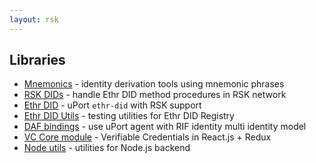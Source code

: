 ```yaml
---
layout: rsk
---
```


## Libraries

- [Mnemonics](mnemonics) - identity derivation tools using mnemonic phrases
- [RSK DIDs](rsk-ethr-did) - handle Ethr DID method procedures in RSK network
- [Ethr DID](ethr-did) - uPort `ethr-did` with RSK support
- [Ethr DID Utils](ethr-did-utils) - testing utilities for Ethr DID Registry
- [DAF bindings](daf) - use uPort agent with RIF identity multi identity model
- [VC Core module](core) - Verifiable Credentials in React.js + Redux
- [Node utils](node-utils) - utilities for Node.js backend
